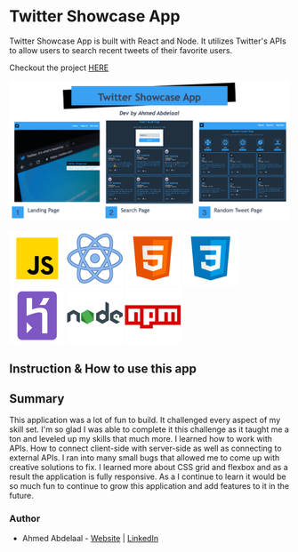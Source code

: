 # Twitter Showcase App

Twitter Showcase App is built with React and Node. It utilizes Twitter's APIs to allow users to search recent tweets of their favorite users.

Checkout the project [HERE](https://gentle-escarpment-47030.herokuapp.com/)

![Application Screenshots](client/src/assets/twitter-showcase-images.jpg)

![JS](client/src/assets/javaScript_Icon.png)
![React](client/src/assets/react_icon.png)
![HTML](client/src/assets/html5_icon.png)
![CSS](client/src/assets/css3_icon.png)
<br />
![Heroku](client/src/assets/heroku_icon.png)
![node](client/src/assets/nodejs_icon.png)
![npm](client/src/assets/npm_icon.png)
<br />

## Instruction & How to use this app

## Summary

This application was a lot of fun to build. It challenged every aspect of my skill set. I'm so glad I was able to complete it this challenge as it taught me a ton and leveled up my skills that much more. I learned how to work with APIs. How to connect client-side with server-side as well as connecting to external APIs. I ran into many small bugs that allowed me to come up with creative solutions to fix. I learned more about CSS grid and flexbox and as a result the application is fully responsive. As a I continue to learn it would be so much fun to continue to grow this application and add features to it in the future.

### Author

- Ahmed Abdelaal - [Website]() | [LinkedIn]()
